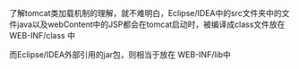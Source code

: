 了解tomcat类加载机制的理解，就不难明白，Eclipse/IDEA中的src文件夹中的文件java以及webContent中的JSP都会在tomcat启动时，被编译成class文件放在 WEB-INF/class 中

而Eclipse/IDEA外部引用的jar包，则相当于放在 WEB-INF/lib中